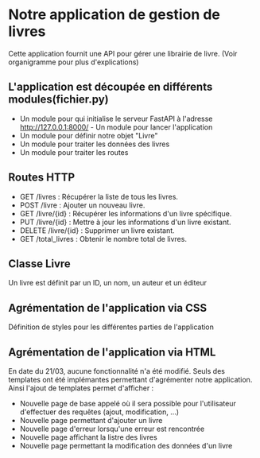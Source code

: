 # Notre application de gestion de livres

Cette application fournit une API pour gérer une librairie de livre. (Voir organigramme pour plus d'explications)
## L'application est découpée en différents modules(fichier.py)
- Un module pour qui initialise le serveur FastAPI à l'adresse http://127.0.0.1:8000/	- Un module pour lancer l'application
- Un module pour définir notre objet "Livre"
- Un module pour traiter les données des livres 
- Un module pour traiter les routes 

## Routes HTTP

- GET /livres : Récupérer la liste de tous les livres.
- POST /livre : Ajouter un nouveau livre.
- GET /livre/{id} : Récupérer les informations d'un livre spécifique.
- PUT /livre/{id} : Mettre à jour les informations d'un livre existant.
- DELETE /livre/{id} : Supprimer un livre existant.
- GET /total_livres : Obtenir le nombre total de livres.

## Classe Livre 

Un livre est définit par un ID, un nom, un auteur et un éditeur 

## Agrémentation de l'application via CSS
Définition de styles pour les différentes parties de l'application

## Agrémentation de l'application via HTML
En date du 21/03, aucune fonctionnalité n'a été modifié. Seuls des templates ont été implémantes permettant d'agrémenter notre application.
Ainsi l'ajout de templates permet d'afficher :  
- Nouvelle page de base appelé où il sera possible pour l'utilisateur d'effectuer des requêtes (ajout, modification, ...)
- Nouvelle page permettant d'ajouter un livre 
- Nouvelle page d'erreur lorsqu'une erreur est rencontrée
- Nouvelle page affichant la listre des livres
- Nouvelle page permettant la modification des données d'un livre
